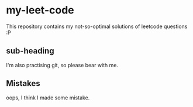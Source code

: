 # my-leet-code

This repository contains my not-so-optimal solutions of leetcode questions :P

## sub-heading
I'm also practising git, so please bear with me.

## Mistakes
oops, I think I made some mistake.